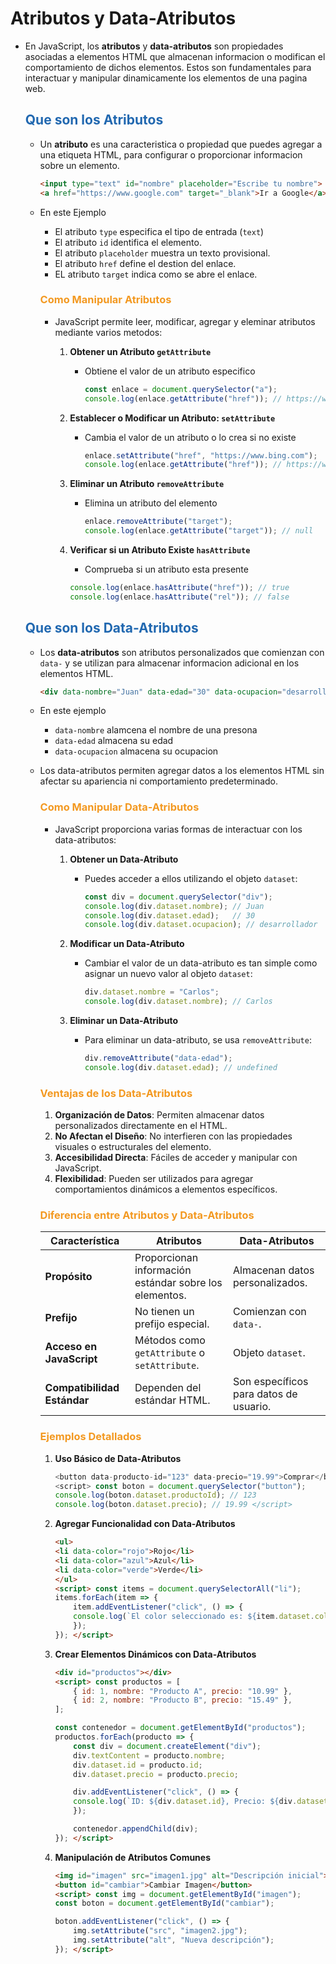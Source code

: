 # Atributos y Data-Atributos

* En JavaScript, los **atributos** y **data-atributos** son propiedades asociadas a elementos HTML que almacenan informacion o modifican el comportamiento de dichos elementos. Estos son fundamentales para interactuar y manipular dinamicamente los elementos de una pagina web.

    ## <span style="color:#2168b0">Que son los Atributos</span>
    
    * Un **atributo** es una caracteristica o propiedad que puedes agregar a una etiqueta HTML, para configurar o proporcionar informacion sobre un elemento.
    
        ```html
        <input type="text" id="nombre" placeholder="Escribe tu nombre">
        <a href="https://www.google.com" target="_blank">Ir a Google</a>
        ```
    * En este Ejemplo
        * El atributo `type` especifica el tipo de entrada (`text`)
        * El atributo `id` identifica el elemento.
        * El atributo `placeholder` muestra un texto provisional.
        * El atributo `href` define el destion del enlace.
        * EL atributo `target` indica como se abre el enlace.
        

        ### <span style="color:#f39921">Como Manipular Atributos</span>
        
        *  JavaScript permite leer, modificar, agregar y eleminar atributos mediante varios metodos:
        
            1. **Obtener un Atributo `getAttribute`**
                * Obtiene el valor de un atributo especifico
                
                    ```javascript
                    const enlace = document.querySelector("a");
                    console.log(enlace.getAttribute("href")); // https://www.google.com
                    ```

            2. **Establecer o Modificar un Atributo: `setAttribute`**
                * Cambia el valor de un atributo o lo crea si no existe
                
                    ```javascript
                    enlace.setAttribute("href", "https://www.bing.com");
                    console.log(enlace.getAttribute("href")); // https://www.bing.com
                    ```

            3. **Eliminar un Atributo `removeAttribute`**
                * Elimina un atributo del elemento
                
                    ```javascript
                    enlace.removeAttribute("target");
                    console.log(enlace.getAttribute("target")); // null
                    ```
            4. **Verificar si un Atributo Existe `hasAttribute`**
                * Comprueba si un atributo esta presente
                
                ```javascript
                console.log(enlace.hasAttribute("href")); // true
                console.log(enlace.hasAttribute("rel")); // false
                ```
    ## <span style="color:#2168b0">Que son los Data-Atributos</span>
    
    * Los **data-atributos** son atributos personalizados que comienzan con `data-` y se utilizan para almacenar informacion adicional en los elementos HTML.
    
        ```html
        <div data-nombre="Juan" data-edad="30" data-ocupacion="desarrollador"></div>
        ```
     * En este ejemplo
        * `data-nombre` alamcena el nombre de una presona
        * `data-edad` almacena su edad
        * `data-ocupacion` almacena su ocupacion
        
    * Los data-atributos permiten agregar datos a los elementos HTML sin afectar su apariencia ni comportamiento predeterminado.
    
        ### <span style="color:#f39921">Como Manipular Data-Atributos</span>
        
        * JavaScript proporciona varias formas de interactuar con los data-atributos:

            1. **Obtener un Data-Atributo**

                * Puedes acceder a ellos utilizando el objeto `dataset`:

                    ```javascript
                    const div = document.querySelector("div");
                    console.log(div.dataset.nombre); // Juan
                    console.log(div.dataset.edad);   // 30
                    console.log(div.dataset.ocupacion); // desarrollador
                    ```


            2. **Modificar un Data-Atributo**

                * Cambiar el valor de un data-atributo es tan simple como asignar un nuevo valor al objeto `dataset`:

                    ```javascript
                    div.dataset.nombre = "Carlos";
                    console.log(div.dataset.nombre); // Carlos
                    ```


             3. **Eliminar un Data-Atributo**

                * Para eliminar un data-atributo, se usa `removeAttribute`:

                    ```javascript
                    div.removeAttribute("data-edad");
                    console.log(div.dataset.edad); // undefined
                    ```


        ### <span style="color:#f39921">Ventajas de los Data-Atributos</span>

        1.  **Organización de Datos**: Permiten almacenar datos personalizados directamente en el HTML.
        2.  **No Afectan el Diseño**: No interfieren con las propiedades visuales o estructurales del elemento.
        3.  **Accesibilidad Directa**: Fáciles de acceder y manipular con JavaScript.
        4.  **Flexibilidad**: Pueden ser utilizados para agregar comportamientos dinámicos a elementos específicos.


        ### <span style="color:#f39921">Diferencia entre Atributos y Data-Atributos</span>

        |     **Característica**      |                     **Atributos**                      |           **Data-Atributos**           |
        | --------------------------- | ------------------------------------------------------ | -------------------------------------- |
        | **Propósito**               | Proporcionan información estándar sobre los elementos. | Almacenan datos personalizados.        |
        | **Prefijo**                 | No tienen un prefijo especial.                         | Comienzan con `data-`.                 |
        | **Acceso en JavaScript**    | Métodos como `getAttribute` o `setAttribute`.          | Objeto `dataset`.                      |
        | **Compatibilidad Estándar** | Dependen del estándar HTML.                            | Son específicos para datos de usuario. |

    
        ### <span style="color:#f39921">Ejemplos Detallados</span>

        1. **Uso Básico de Data-Atributos**

            ```javascript
            <button data-producto-id="123" data-precio="19.99">Comprar</button>
            <script> const boton = document.querySelector("button");
            console.log(boton.dataset.productoId); // 123
            console.log(boton.dataset.precio); // 19.99 </script>
            ```

        2. **Agregar Funcionalidad con Data-Atributos**

            ```html
            <ul>
            <li data-color="rojo">Rojo</li>
            <li data-color="azul">Azul</li>
            <li data-color="verde">Verde</li>
            </ul>
            <script> const items = document.querySelectorAll("li");
            items.forEach(item => {
                item.addEventListener("click", () => {
                console.log(`El color seleccionado es: ${item.dataset.color}`);
                });
            }); </script>
            ```


        3. **Crear Elementos Dinámicos con Data-Atributos**

            ```html
            <div id="productos"></div>
            <script> const productos = [
                { id: 1, nombre: "Producto A", precio: "10.99" },
                { id: 2, nombre: "Producto B", precio: "15.49" },
            ];

            const contenedor = document.getElementById("productos");
            productos.forEach(producto => {
                const div = document.createElement("div");
                div.textContent = producto.nombre;
                div.dataset.id = producto.id;
                div.dataset.precio = producto.precio;

                div.addEventListener("click", () => {
                console.log(`ID: ${div.dataset.id}, Precio: ${div.dataset.precio}`);
                });

                contenedor.appendChild(div);
            }); </script>
            ```


        4. **Manipulación de Atributos Comunes**

            ```html
            <img id="imagen" src="imagen1.jpg" alt="Descripción inicial">
            <button id="cambiar">Cambiar Imagen</button>
            <script> const img = document.getElementById("imagen");
            const boton = document.getElementById("cambiar");

            boton.addEventListener("click", () => {
                img.setAttribute("src", "imagen2.jpg");
                img.setAttribute("alt", "Nueva descripción");
            }); </script>
            ```

           
            
     
            
